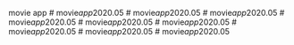 movie app
#   m o v i e _ a p p _ 2 0 2 0 . 0 5  
 #   m o v i e _ a p p _ 2 0 2 0 . 0 5  
 #   m o v i e _ a p p _ 2 0 2 0 . 0 5  
 #   m o v i e _ a p p _ 2 0 2 0 . 0 5  
 #   m o v i e _ a p p _ 2 0 2 0 . 0 5  
 #   m o v i e _ a p p _ 2 0 2 0 . 0 5  
 #   m o v i e _ a p p _ 2 0 2 0 . 0 5  
 #   m o v i e _ a p p _ 2 0 2 0 . 0 5  
 #   m o v i e _ a p p _ 2 0 2 0 . 0 5  
 